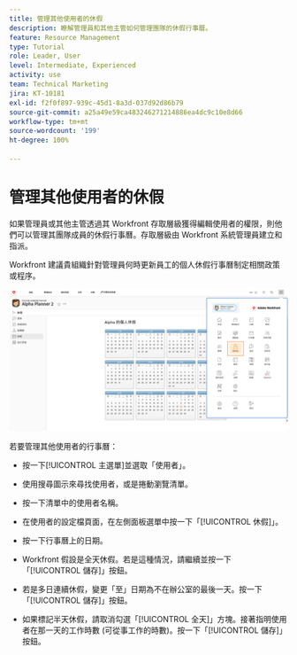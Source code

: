 ```yaml
---
title: 管理其他使用者的休假
description: 瞭解管理員和其他主管如何管理團隊的休假行事曆。
feature: Resource Management
type: Tutorial
role: Leader, User
level: Intermediate, Experienced
activity: use
team: Technical Marketing
jira: KT-10181
exl-id: f2f0f897-939c-45d1-8a3d-037d92d86b79
source-git-commit: a25a49e59ca483246271214886ea4dc9c10e8d66
workflow-type: tm+mt
source-wordcount: '199'
ht-degree: 100%

---
```


# 管理其他使用者的休假

如果管理員或其他主管透過其 Workfront 存取層級獲得編輯使用者的權限，則他們可以管理其團隊成員的休假行事曆。存取層級由 Workfront 系統管理員建立和指派。

Workfront 建議貴組織針對管理員何時更新員工的個人休假行事曆制定相關政策或程序。

![主選單中的使用者](assets/mouto_01.png)

若要管理其他使用者的行事曆：

* 按一下[!UICONTROL 主選單]並選取「使用者」。

* 使用搜尋圖示來尋找使用者，或是捲動瀏覽清單。

* 按一下清單中的使用者名稱。

* 在使用者的設定檔頁面，在左側面板選單中按一下「[!UICONTROL 休假]」。

* 按一下行事曆上的日期。

* Workfront 假設是全天休假。若是這種情況，請繼續並按一下「[!UICONTROL 儲存]」按鈕。

* 若是多日連續休假，變更「至」日期為不在辦公室的最後一天。按一下「[!UICONTROL 儲存]」按鈕。

* 如果標記半天休假，請取消勾選「[!UICONTROL 全天]」方塊。接著指明使用者在那一天的工作時數 (可從事工作的時數)。按一下「[!UICONTROL 儲存]」按鈕。
